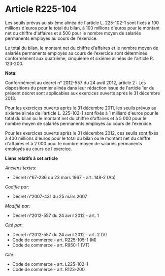 # Article R225-104

Les seuils prévus au sixième alinéa de l'article L. 225-102-1 sont fixés à 100 millions d'euros pour le total du bilan, à 100
millions d'euros pour le montant net du chiffre d'affaires et à 500 pour le nombre moyen de salariés permanents employés au
cours de l'exercice. 

Le total du bilan, le montant net du chiffre d'affaires et le nombre moyen de salariés permanents employés au cours de
l'exercice sont déterminés conformément aux quatrième, cinquième et sixième alinéas de l'article R. 123-200.

**Nota:**

Conformément au décret n° 2012-557 du 24 avril 2012, article 2 : Les dispositions du premier alinéa dans leur rédaction issue
de l'article 1er du présent décret sont applicables aux exercices ouverts après le 31 décembre 2013.

Pour les exercices ouverts après le 31 décembre 2011, les seuils prévus au sixième alinéa de l'article L. 225-102-1 sont
fixés à 1 milliard d'euros pour le total du bilan ou le montant net du chiffre d'affaires et à 5 000 pour le nombre moyen de
salariés permanents employés au cours de l'exercice.

Pour les exercices ouverts après le 31 décembre 2012, ces seuils sont fixés à 400 millions d'euros pour le total du bilan ou
le montant net du chiffre d'affaires et à 2 000 pour le nombre moyen de salariés permanents employés au cours de l'exercice.

**Liens relatifs à cet article**

_Anciens textes_:

  - Décret n°67-236 du 23 mars 1967 - art. 148-2 (Ab)

_Codifié par_:

  - Décret n°2007-431 du 25 mars 2007

_Modifié par_:

  - Décret n°2012-557 du 24 avril 2012 - art. 1

_Cité par_:

  - Décret n°2012-557 du 24 avril 2012 - art. 2 (V)
  - Code de commerce - art. R225-105-1 (M)
  - Code de commerce - art. R950-1 (VT)

_Cite_:

  - Code de commerce - art. L225-102-1
  - Code de commerce - art. R123-200
